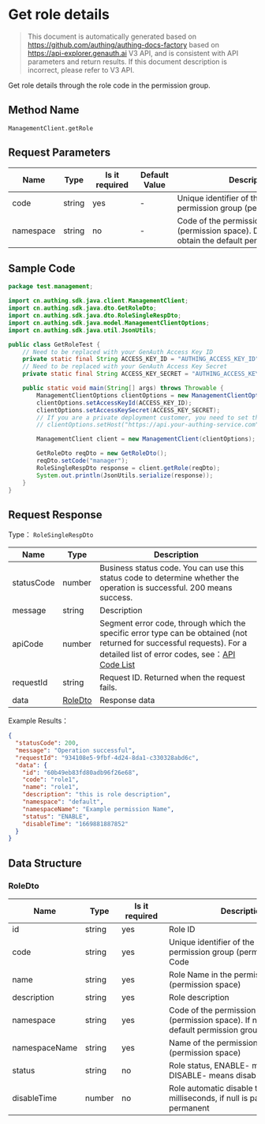 # Get role details

<!--
Warning ⚠️:
Do not modify this document directly,
https://github.com/Authing/authing-docs-factory
Use this project to generate
-->

<LastUpdated />

> This document is automatically generated based on https://github.com/authing/authing-docs-factory based on https://api-explorer.genauth.ai V3 API, and is consistent with API parameters and return results. If this document description is incorrect, please refer to V3 API.

Get role details through the role code in the permission group.

## Method Name

`ManagementClient.getRole`

## Request Parameters

| Name      | Type   | <div style="width:80px">Is it required</div> | <div style="width:60px">Default Value</div> | <div style="width:300px">Description</div>                                                           | <div style="width:200px">Example Value</div> |
| --------- | ------ | -------------------------------------------- | ------------------------------------------- | ---------------------------------------------------------------------------------------------------- | -------------------------------------------- |
| code      | string | yes                                          | -                                           | Unique identifier of the role in the permission group (permission space)                             | `manager`                                    |
| namespace | string | no                                           | -                                           | Code of the permission group (permission space). Do not pass to obtain the default permission group. | `default`                                    |

## Sample Code

```java
package test.management;

import cn.authing.sdk.java.client.ManagementClient;
import cn.authing.sdk.java.dto.GetRoleDto;
import cn.authing.sdk.java.dto.RoleSingleRespDto;
import cn.authing.sdk.java.model.ManagementClientOptions;
import cn.authing.sdk.java.util.JsonUtils;

public class GetRoleTest {
    // Need to be replaced with your GenAuth Access Key ID
    private static final String ACCESS_KEY_ID = "AUTHING_ACCESS_KEY_ID";
    // Need to be replaced with your GenAuth Access Key Secret
    private static final String ACCESS_KEY_SECRET = "AUTHING_ACCESS_KEY_SECRET";

    public static void main(String[] args) throws Throwable {
        ManagementClientOptions clientOptions = new ManagementClientOptions();
        clientOptions.setAccessKeyId(ACCESS_KEY_ID);
        clientOptions.setAccessKeySecret(ACCESS_KEY_SECRET);
        // If you are a private deployment customer, you need to set the GenAuth service domain name
        // clientOptions.setHost("https://api.your-authing-service.com");

        ManagementClient client = new ManagementClient(clientOptions);

        GetRoleDto reqDto = new GetRoleDto();
        reqDto.setCode("manager");
        RoleSingleRespDto response = client.getRole(reqDto);
        System.out.println(JsonUtils.serialize(response));
    }
}

```

## Request Response

Type： `RoleSingleRespDto`

| Name       | Type                           | Description                                                                                                                                                                                                                                                                                                                                       |
| ---------- | ------------------------------ | ------------------------------------------------------------------------------------------------------------------------------------------------------------------------------------------------------------------------------------------------------------------------------------------------------------------------------------------------- |
| statusCode | number                         | Business status code. You can use this status code to determine whether the operation is successful. 200 means success.                                                                                                                                                                                                                           |
| message    | string                         | Description                                                                                                                                                                                                                                                                                                                                       |
| apiCode    | number                         | Segment error code, through which the specific error type can be obtained (not returned for successful requests). For a detailed list of error codes, see：[API Code List](https://api-explorer.genauth.ai/?tag=group/%E5%BC%80%E5%8F%91%E5%87%86%E5%A4%87#tag/%E5%BC%80%E5%8F%91%E5%87%86%E5%A4%87/%E9%94%99%E8%AF%AF%E5%A4%84%E7%90%86/apiCode) |
| requestId  | string                         | Request ID. Returned when the request fails.                                                                                                                                                                                                                                                                                                      |
| data       | <a href="#RoleDto">RoleDto</a> | Response data                                                                                                                                                                                                                                                                                                                                     |

Example Results：

```json
{
  "statusCode": 200,
  "message": "Operation successful",
  "requestId": "934108e5-9fbf-4d24-8da1-c330328abd6c",
  "data": {
    "id": "60b49eb83fd80adb96f26e68",
    "code": "role1",
    "name": "role1",
    "description": "this is role description",
    "namespace": "default",
    "namespaceName": "Example permission Name",
    "status": "ENABLE",
    "disableTime": "1669881887852"
  }
}
```

## Data Structure

### <a id="RoleDto"></a> RoleDto

| Name          | Type   | <div style="width:80px">Is it required</div> | <div style="width:300px">Description</div>                                                                | <div style="width:200px">Example Value</div> |
| ------------- | ------ | -------------------------------------------- | --------------------------------------------------------------------------------------------------------- | -------------------------------------------- |
| id            | string | yes                                          | Role ID                                                                                                   | `60b49eb83fd80adb96f26e68`                   |
| code          | string | yes                                          | Unique identifier of the role in the permission group (permission space) Code                             | `role1`                                      |
| name          | string | yes                                          | Role Name in the permission group (permission space)                                                      | `role1`                                      |
| description   | string | yes                                          | Role description                                                                                          | `this is role description`                   |
| namespace     | string | yes                                          | Code of the permission group (permission space). If not passed, the default permission group is obtained. | `default`                                    |
| namespaceName | string | yes                                          | Name of the permission group (permission space)                                                           | `Example permission Name`                    |
| status        | string | no                                           | Role status, ENABLE- means normal, DISABLE- means disabled                                                | `ENABLE`                                     |
| disableTime   | number | no                                           | Role automatic disable time, in milliseconds, if null is passed, it means permanent                       | `1669881887852`                              |
